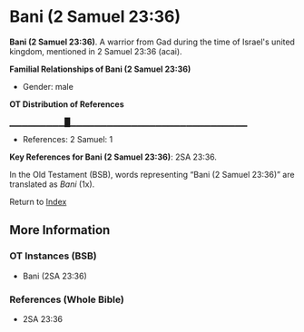 # Bani (2 Samuel 23:36)
**Bani (2 Samuel 23:36)**. 
A warrior from Gad during the time of Israel's united kingdom, mentioned in 2 Samuel 23:36 (acai). 




**Familial Relationships of Bani (2 Samuel 23:36)**


* Gender: male


**OT Distribution of References**

▁▁▁▁▁▁▁▁▁█▁▁▁▁▁▁▁▁▁▁▁▁▁▁▁▁▁▁▁▁▁▁▁▁▁▁▁▁▁
* References: 2 Samuel: 1



**Key References for Bani (2 Samuel 23:36)**: 
2SA 23:36. 


In the Old Testament (BSB), words representing “Bani (2 Samuel 23:36)” are translated as 
*Bani* (1x). 




Return to [Index](00-Index.md)

## More Information

### OT Instances (BSB)

* Bani (2SA 23:36)



### References (Whole Bible)

* 2SA 23:36



